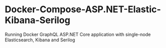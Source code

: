 # Docker-Compose-ASP.NET-Elastic-Kibana-Serilog
Running Docker GraphQL ASP.NET Core application with single-node Elasticsearch, Kibana and Serilog
